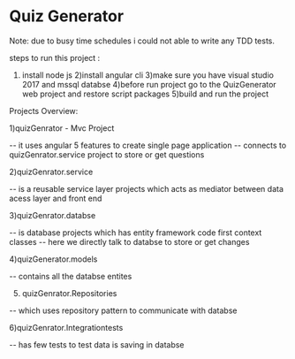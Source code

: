 Quiz Generator
=============

Note: due to busy time schedules i could not able to write any TDD tests.

steps to run this project :


1) install node js
2)install angular cli
3)make sure you have visual studio 2017 and mssql databse
4)before run project go to the QuizGenerator web project and restore script packages
5)build and run the project


Projects Overview:

1)quizGenrator - Mvc Project

  -- it uses angular 5 features to create single page application
  -- connects to quizGenrator.service project to store or get questions

2)quizGenrator.service 

  -- is a reusable service layer projects which acts as mediator between data acess layer and front end

3)quizGenrator.databse

 -- is database projects which has entity framework code first context classes
 -- here we directly talk to databse to store or get changes

4)quizGenerator.models

 -- contains all the databse entites

5) quizGenrator.Repositories

  -- which uses repository pattern to communicate with databse

6)quizGenrator.Integrationtests

  -- has few tests to test data is saving in databse






